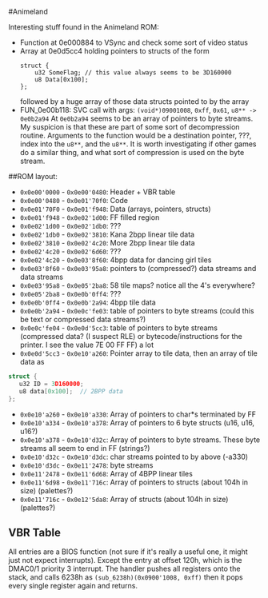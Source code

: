 #Animeland

Interesting stuff found in the Animeland ROM:
 - Function at 0e000884 to VSync and check some sort of video status
 - Array at 0e0d5cc4 holding pointers to structs of the form
   ```CXX
   struct {
       u32 SomeFlag; // this value always seems to be 3D160000
       u8 Data[0x100];
   };
   ```
   followed by a huge array of those data structs pointed to by the array
 - FUN_0e00b118: SVC call with args:
    `(void*)09001008`, `0xff`, `0x61`, `u8** -> 0e0b2a94`
   At `0e0b2a94` seems to be an array of pointers to byte streams. My suspicion is that
   these are part of some sort of decompression routine. Arguments to the function would be
   a destination pointer, ???, index into the `u8**`, and the `u8**`.
   It is worth investigating if other games do a similar thing, and what sort of compression
   is used on the byte stream. 
   
   
##ROM layout:
 - `0x0e00'0000` - `0x0e00'0480`: Header + VBR table
 - `0x0e00'0480` - `0x0e01'70f0`: Code
 - `0x0e01'70F0` - `0x0e01'f948`: Data (arrays, pointers, structs)
 - `0x0e01'f948` - `0x0e02'1d00`: FF filled region
 - `0x0e02'1d00` - `0x0e02'1db0`: ???
 - `0x0e02'1db0` - `0x0e02'3810`: Kana 2bpp linear tile data
 - `0x0e02'3810` - `0x0e02'4c20`: More 2bpp linear tile data
 - `0x0e02'4c20` - `0x0e02'6d60`: ???
 - `0x0e02'4c20` - `0x0e03'8f60`: 4bpp data for dancing girl tiles
 - `0x0e03'8f60` - `0x0e03'95a8`: pointers to (compressed?) data streams and data streams
 - `0x0e03'95a8` - `0x0e05'2ba8`: 58 tile maps? notice all the 4's everywhere?
 - `0x0e05'2ba8` - `0x0e0b'0ff4`: ???
 - `0x0e0b'0ff4` - `0x0e0b'2a94`: 4bpp tile data
 - `0x0e0b'2a94` - `0x0e0c'fe03`: table of pointers to byte streams (could this be text or compressed data streams?)
 - `0x0e0c'fe04` - `0x0e0d'5cc3`: table of pointers to byte streams (compressed data? (I suspect RLE) or bytecode/instructions for the printer. I see the value 7E 00 FF FF) a lot
 - `0x0e0d'5cc3` - `0x0e10'a260`: Pointer array to tile data, then an array of tile data as
 ```C
struct {
    u32 ID = 3D160000;
    u8 data[0x100];  // 2BPP data
};
```
 - `0x0e10'a260` - `0x0e10'a330`: Array of pointers to char*s terminated by FF
 - `0x0e10'a334` - `0x0e10'a378`: Array of pointers to 6 byte structs (u16, u16, u16?)
 - `0x0e10'a378` - `0x0e10'd32c`: Array of pointers to byte streams. These byte streams all seem to end in FF (strings?)
 - `0x0e10'd32c` - `0x0e10'd3dc`: char streams pointed to by above (-a330)
 - `0x0e10'd3dc` - `0x0e11'2478`: byte streams
 - `0x0e11'2478` - `0x0e11'6d68`: Array of 4BPP linear tiles
 - `0x0e11'6d98` - `0x0e11'716c`: Array of pointers to structs (about 104h in size) (palettes?)
 - `0x0e11'716c` - `0x0e12'5da8`: Array of structs (about 104h in size) (palettes?)
 
## VBR Table

All entries are a BIOS function (not sure if it's really a useful one, it might just not expect interrupts).
Except the entry at offset 120h, which is the DMAC0/1 priority 3 interrupt.
The handler pushes all registers onto the stack, and calls 6238h as
`(sub_6238h)(0x0900'1008, 0xff)`
then it pops every single register again and returns.
    
 
